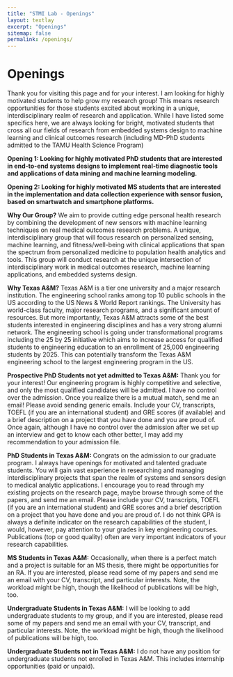 ```yaml
---
title: "STMI Lab - Openings"
layout: textlay
excerpt: "Openings"
sitemap: false
permalink: /openings/
---
```


# Openings

Thank you for visiting this page and for your interest. I am looking for highly motivated students to help grow my research group! This means research opportunities for those students excited about working in a unique, interdisciplinary realm of research and application. While I have listed some specifics here, we are always looking for bright, motivated students that cross all our fields of research from embedded systems design to machine learning and clinical outcomes research (including MD-PhD students admitted to the TAMU Health Science Program)

**Opening 1: Looking for highly motivated PhD students that are interested in end-to-end systems designs to implement real-time diagnostic tools and applications of data mining and machine learning modeling.**

**Opening 2: Looking for highly motivated MS students that are interested in the implementation and data collection experience with sensor fusion, based on smartwatch and smartphone platforms.**

**Why Our Group?** We aim to provide cutting edge personal health research by combining the development of new sensors with machine learning techniques on real medical outcomes research problems. A unique, interdisciplinary group that will focus research on personalized sensing, machine learning, and fitness/well-being with clinical applications that span the spectrum from personalized medicine to population health analytics and tools. This group will conduct research at the unique intersection of interdisciplinary work in medical outcomes research, machine learning applications, and embedded systems design.

**Why Texas A&M?** Texas A&M is a tier one university and a major research institution. The engineering school ranks among top 10 public schools in the US according to the US News & World Report rankings. The University has world-class faculty, major research programs, and a significant amount of resources. But more importantly, Texas A&M attracts some of the best students interested in engineering disciplines and has a very strong alumni network. The engineering school is going under transformational programs including the 25 by 25 initiative which aims to increase access for qualified students to engineering education to an enrollment of 25,000 engineering students by 2025. This can potentially transform the Texas A&M engineering school to the largest engineering program in the US.

**Prospective PhD Students not yet admitted to Texas A&M:** Thank you for your interest! Our engineering program is highly competitive and selective, and only the most qualified candidates will be admitted. I have no control over the admission. Once you realize there is a mutual match, send me an email! Please avoid sending generic emails. Include your CV, transcripts, TOEFL (if you are an international student) and GRE scores (if available) and a brief description on a project that you have done and you are proud of. Once again, although I have no control over the admission after we set up an interview and get to know each other better, I may add my recommendation to your admission file.

**PhD Students in Texas A&M:** Congrats on the admission to our graduate program. I always have openings for motivated and talented graduate students. You will gain vast experience in researching and managing interdisciplinary projects that span the realm of systems and sensors design to medical analytic applications. I encourage you to read through my existing projects on the research page, maybe browse through some of the papers, and send me an email. Please include your CV, transcripts, TOEFL (if you are an international student) and GRE scores and a brief description on a project that you have done and you are proud of. I do not think GPA is always a definite indicator on the research capabilities of the student, I would, however, pay attention to your grades in key engineering courses. Publications (top or good quality) often are very important indicators of your research capabilities.

**MS Students in Texas A&M:** Occasionally, when there is a perfect match and a project is suitable for an MS thesis, there might be opportunities for an RA. If you are interested, please read some of my papers and send me an email with your CV, transcript, and particular interests. Note, the workload might be high, though the likelihood of publications will be high, too.

**Undergraduate Students in Texas A&M:** I will be looking to add undergraduate students to my group, and if you are interested, please read some of my papers and send me an email with your CV, transcript, and particular interests. Note, the workload might be high, though the likelihood of publications will be high, too.

**Undergraduate Students not in Texas A&M:** I do not have any position for undergraduate students not enrolled in Texas A&M. This includes internship opportunities (paid or unpaid).
